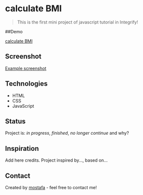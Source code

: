# calculate BMI

> This is the first mini project of javascript tutorial in Integrify!

##Demo

[calculate BMI](https://mostafain.github.io/BMI-miniProject/bmiIndex.html)

## Screenshot

[Example screenshot](./images/calculateBMI_screenshot.jpg)

## Technologies

- HTML
- CSS
- JavaScript

## Status

Project is: _in progress_, _finished_, _no longer continue_ and why?

## Inspiration

Add here credits. Project inspired by..., based on...

## Contact

Created by [mostafa](https://github.mostafaIn.com) - feel free to contact me!
